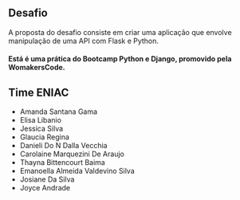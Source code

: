 ## Desafio
A proposta do desafio consiste em criar uma aplicação que envolve manipulação de uma API com Flask e Python.

#### Está é uma prática do Bootcamp Python e Django, promovido pela WomakersCode.

## Time ENIAC
- Amanda Santana Gama
- Elisa Libanio
- Jessica Silva
- Glaucia Regina
- Danieli Do N Dalla Vecchia
- Carolaine Marquezini De Araujo
- Thayna Bittencourt Baima
- Emanoella Almeida Valdevino Silva
- Josiane Da Silva
- Joyce Andrade
